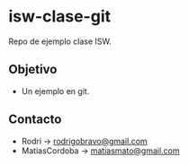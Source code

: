 # isw-clase-git
Repo de ejemplo clase ISW.

## Objetivo
- Un ejemplo en git.

## Contacto
- Rodri -> rodrigobravo@gmail.com 
- MatiasCordoba -> matiasmato@gmail.com
